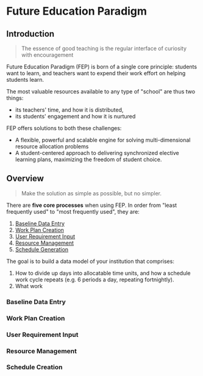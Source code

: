 # Future Education Paradigm

## Introduction

> The essence of good teaching is the regular interface of curiosity with encouragement

Future Education Paradigm (FEP) is born of a single core principle: students want to learn, and teachers want to expend their work effort on helping students learn.

The most valuable resources available to any type of "school" are thus two things: 

- its teachers' time, and how it is distributed, 
- its students' engagement and how it is nurtured

FEP offers solutions to both these challenges:

- A flexible, powerful and scalable engine for solving multi-dimensional resource allocation problems
- A student-centered approach to delivering synchronized elective learning plans, maximizing the freedom of student choice.

## Overview

> Make the solution as simple as possible, but no simpler.

There are **five core processes** when using FEP. In order from "least frequently used" to "most frequently used", they are:

1. [Baseline Data Entry](#baseline-data-entry)
2. [Work Plan Creation](#work-plan-creation)
3. [User Requirement Input](#user-requirement-input)
4. [Resource Management](#resource-management)
5. [Schedule Generation](#schedule-generation)

The goal is to build a data model of your institution that comprises:

1. How to divide up days into allocatable time units, and how a schedule work cycle repeats (e.g. 6 periods a day, repeating fortnightly).
2. What work 

### Baseline Data Entry

### Work Plan Creation

### User Requirement Input

### Resource Management

### Schedule Creation